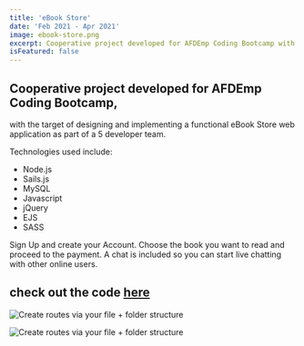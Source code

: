 ```yaml
---
title: 'eBook Store'
date: 'Feb 2021 - Apr 2021'
image: ebook-store.png
excerpt: Cooperative project developed for AFDEmp Coding Bootcamp with the target of designing and implementing a functional eBook Store web application as part of a 5 developer team. 
isFeatured: false
---
```


## Cooperative project developed for AFDEmp Coding Bootcamp,

with the target of designing and implementing a functional eBook Store web application as part of a 5 developer team. 

Technologies used include: 

- Node.js
- Sails.js
- MySQL
- Javascript
- jQuery
- EJS
- SASS

Sign Up and create your Account. Choose the book you want to read and proceed to the payment. A chat is included so you can start live chatting with other online users.

## check out the code [here](https://github.com/projectario/ebook)


![Create routes via your file + folder structure](ebook-store-books.png)

![Create routes via your file + folder structure](ebook-store-chat.png)

